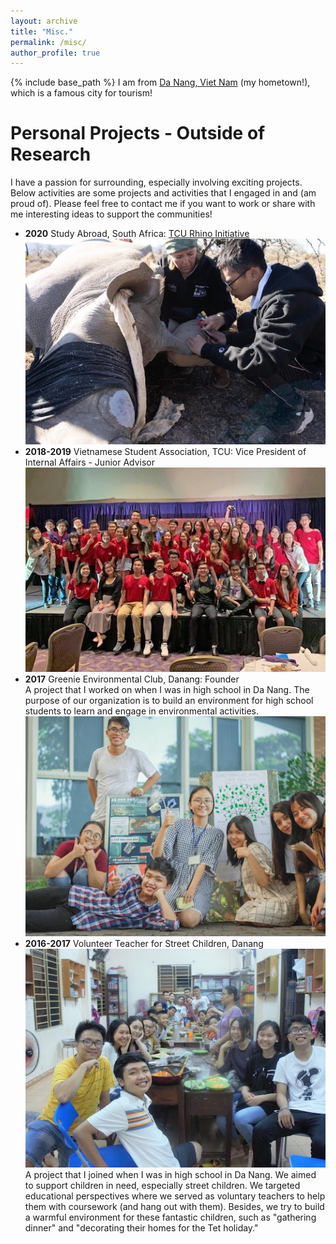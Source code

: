 ```yaml
---
layout: archive
title: "Misc."
permalink: /misc/
author_profile: true
---
```


{% include base_path %}
I am from [Da Nang, Viet Nam](https://www.google.com/maps/place/Da+Nang,+Vietnam/data=!4m2!3m1!1s0x314219c792252a13:0x1df0cb4b86727e06?sa=X&ved=2ahUKEwjVirLVuLz7AhXGg2oFHYfnDvgQ8gF6BAhrEAE) (my hometown!), which is a famous city for tourism! <br/>

Personal Projects - Outside of Research
======
I have a passion for surrounding, especially involving exciting projects. Below activities are some projects and activities that I engaged in and (am proud of). Please feel free to contact me if you want to work or share with me interesting ideas to support the communities!


- **2020** Study Abroad, South Africa: [TCU Rhino Initiative](https://environment.tcu.edu/research-initiatives/rhino-conservation-in-south-africa/)
<br/>![](/images/rhino.jpg)
- **2018-2019** Vietnamese Student Association, TCU: Vice President of Internal Affairs - Junior Advisor <br/>![](/images/vsa.jpg)
- **2017** Greenie Environmental Club, Danang: Founder <br/>
  A project that I worked on when I was in high school in Da Nang. The purpose of our organization is to build an environment for high school students to learn and engage in environmental activities. <br/>
![](/images/greenie.jpg)
- **2016-2017** Volunteer Teacher for Street Children, Danang <br/>![](/images/volunteer.jpg)
  A project that I joined when I was in high school in Da Nang. We aimed to support children in need, especially street children. We targeted educational perspectives where we served as voluntary teachers to help them with coursework (and hang out with them). Besides, we try to build a warmful environment for these fantastic children, such as "gathering dinner" and "decorating their homes for the Tet holiday." 